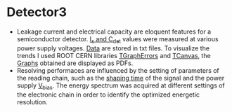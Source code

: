 # Detector3
- Leakage current and electrical capacity are eloquent features for a semiconductor detector. [I<sub>s</sub> and C<sub>det</sub>](Detector1/Is_Ceq) values were measured at various power supply voltages. [Data](Detector1/Is_Ceq/Data) are stored in txt files. To visualize the trends I used ROOT CERN libraries [TGraphErrors](https://root.cern.ch/doc/master/classTGraphErrors.html) and [TCanvas](https://root.cern.ch/doc/master/classTCanvas.html), the [Graphs](Detector1/Is_Ceq/Graphs) obtained are displayed as PDFs.
- Resolving performaces are influenced by the setting of parameters of the reading chain, such as the [shaping time](Detector1/Shaping_time) of the signal and the power supply [V<sub>bias</sub>](Detector1/Vbias). The energy spectrum was acquired at different settings of the electronic chain in order to identify the optimized energetic resolution.
